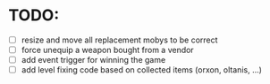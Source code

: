 # TODO:

- [ ] resize and move all replacement mobys to be correct
- [ ] force unequip a weapon bought from a vendor
- [ ] add event trigger for winning the game
- [ ] add level fixing code based on collected items (orxon, oltanis, ...)